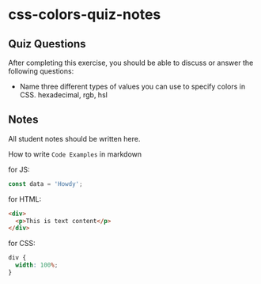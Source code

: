# css-colors-quiz-notes

## Quiz Questions

After completing this exercise, you should be able to discuss or answer the following questions:

- Name three different types of values you can use to specify colors in CSS.
  hexadecimal, rgb, hsl

## Notes

All student notes should be written here.

How to write `Code Examples` in markdown

for JS:

```javascript
const data = 'Howdy';
```

for HTML:

```html
<div>
  <p>This is text content</p>
</div>
```

for CSS:

```css
div {
  width: 100%;
}
```
